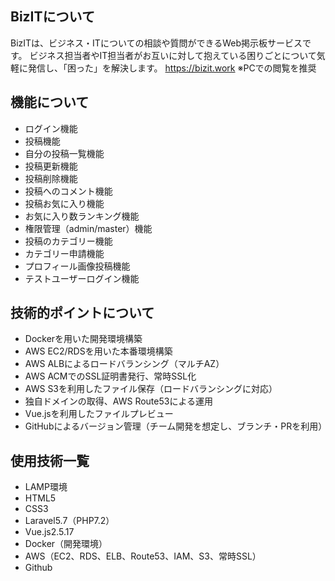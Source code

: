## BizITについて

BizITは、ビジネス・ITについての相談や質問ができるWeb掲示板サービスです。 
ビジネス担当者やIT担当者がお互いに対して抱えている困りごとについて気軽に発信し、「困った」を解決します。
https://bizit.work
※PCでの閲覧を推奨

## 機能について
- ログイン機能
- 投稿機能
- 自分の投稿一覧機能
- 投稿更新機能
- 投稿削除機能
- 投稿へのコメント機能
- 投稿お気に入り機能
- お気に入り数ランキング機能
- 権限管理（admin/master）機能
- 投稿のカテゴリー機能
- カテゴリー申請機能
- プロフィール画像投稿機能
- テストユーザーログイン機能

## 技術的ポイントについて
- Dockerを用いた開発環境構築
- AWS EC2/RDSを用いた本番環境構築
- AWS ALBによるロードバランシング（マルチAZ）
- AWS ACMでのSSL証明書発行、常時SSL化
- AWS S3を利用したファイル保存（ロードバランシングに対応）
- 独自ドメインの取得、AWS Route53による運用
- Vue.jsを利用したファイルプレビュー
- GitHubによるバージョン管理（チーム開発を想定し、ブランチ・PRを利用）

## 使用技術一覧
- LAMP環境
- HTML5
- CSS3
- Laravel5.7（PHP7.2）
- Vue.js2.5.17
- Docker（開発環境）
- AWS（EC2、RDS、ELB、Route53、IAM、S3、常時SSL）
- Github
